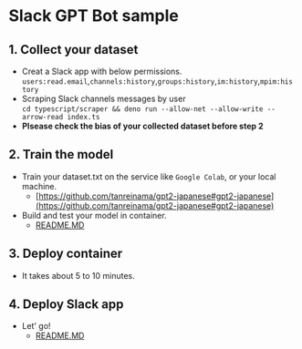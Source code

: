 # Slack GPT Bot sample

## 1. Collect your dataset
- Creat a Slack app with below permissions.\
`users:read.email`,`channels:history`,`groups:history`,`im:history`,`mpim:history`
- Scraping Slack channels messages by user\
`cd typescript/scraper && deno run --allow-net --allow-write --arrow-read index.ts`
- **Plsease check the bias of your collected dataset before step 2**

## 2. Train the model
- Train your dataset.txt on the service like `Google Colab`, or your local machine.
  - [https://github.com/tanreinama/gpt2-japanese#gpt2-japanese](https://github.com/tanreinama/gpt2-japanese#gpt2-japanese)
- Build and test your model in container.
  - [README.MD](.docker/README.MD)

## 3. Deploy container
- It takes about 5 to 10 minutes.

## 4. Deploy Slack app
- Let' go!
  - [README.MD](typescript/scheduler-bot/README.md)
